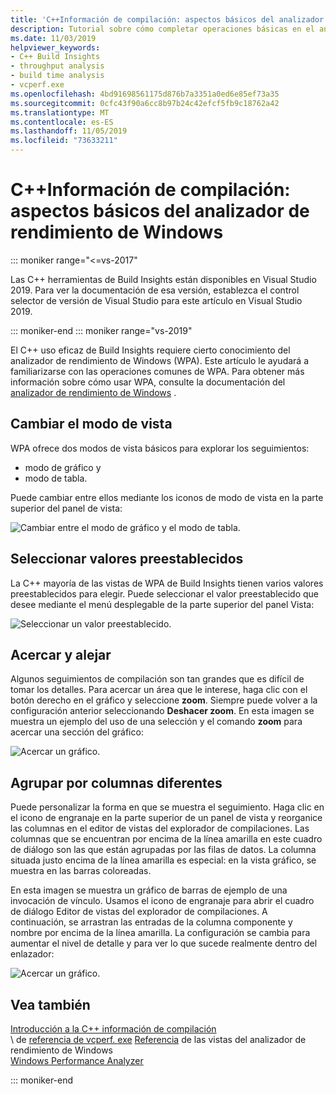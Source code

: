 ```yaml
---
title: 'C++Información de compilación: aspectos básicos del analizador de rendimiento de Windows'
description: Tutorial sobre cómo completar operaciones básicas en el analizador de rendimiento de Windows.
ms.date: 11/03/2019
helpviewer_keywords:
- C++ Build Insights
- throughput analysis
- build time analysis
- vcperf.exe
ms.openlocfilehash: 4bd91698561175d876b7a3351a0ed6e85ef73a35
ms.sourcegitcommit: 0cfc43f90a6cc8b97b24c42efcf5fb9c18762a42
ms.translationtype: MT
ms.contentlocale: es-ES
ms.lasthandoff: 11/05/2019
ms.locfileid: "73633211"
---
```

# <a name="c-build-insights-windows-performance-analyzer-basics"></a>C++Información de compilación: aspectos básicos del analizador de rendimiento de Windows

::: moniker range="<=vs-2017"

Las C++ herramientas de Build Insights están disponibles en Visual Studio 2019. Para ver la documentación de esa versión, establezca el control selector de versión de Visual Studio para este artículo en Visual Studio 2019.

::: moniker-end
::: moniker range="vs-2019"

El C++ uso eficaz de Build Insights requiere cierto conocimiento del analizador de rendimiento de Windows (WPA). Este artículo le ayudará a familiarizarse con las operaciones comunes de WPA. Para obtener más información sobre cómo usar WPA, consulte la documentación del [analizador de rendimiento de Windows](/windows-hardware/test/wpt/windows-performance-analyzer) .

## <a name="change-the-view-mode"></a>Cambiar el modo de vista

WPA ofrece dos modos de vista básicos para explorar los seguimientos:

- modo de gráfico y
- modo de tabla.

Puede cambiar entre ellos mediante los iconos de modo de vista en la parte superior del panel de vista:

![Cambiar entre el modo de gráfico y el modo de tabla.](media/wpa-switching-view-mode.gif)

## <a name="select-presets"></a>Seleccionar valores preestablecidos

La C++ mayoría de las vistas de WPA de Build Insights tienen varios valores preestablecidos para elegir. Puede seleccionar el valor preestablecido que desee mediante el menú desplegable de la parte superior del panel Vista:

![Seleccionar un valor preestablecido.](media/wpa-presets.png)

## <a name="zoom-in-and-out"></a>Acercar y alejar

Algunos seguimientos de compilación son tan grandes que es difícil de tomar los detalles. Para acercar un área que le interese, haga clic con el botón derecho en el gráfico y seleccione **zoom**. Siempre puede volver a la configuración anterior seleccionando **Deshacer zoom**. En esta imagen se muestra un ejemplo del uso de una selección y el comando **zoom** para acercar una sección del gráfico:

![Acercar un gráfico.](media/wpa-zooming.gif)

## <a name="group-by-different-columns"></a>Agrupar por columnas diferentes

Puede personalizar la forma en que se muestra el seguimiento. Haga clic en el icono de engranaje en la parte superior de un panel de vista y reorganice las columnas en el editor de vistas del explorador de compilaciones. Las columnas que se encuentran por encima de la línea amarilla en este cuadro de diálogo son las que están agrupadas por las filas de datos. La columna situada justo encima de la línea amarilla es especial: en la vista gráfico, se muestra en las barras coloreadas.

En esta imagen se muestra un gráfico de barras de ejemplo de una invocación de vínculo. Usamos el icono de engranaje para abrir el cuadro de diálogo Editor de vistas del explorador de compilaciones. A continuación, se arrastran las entradas de la columna componente y nombre por encima de la línea amarilla. La configuración se cambia para aumentar el nivel de detalle y para ver lo que sucede realmente dentro del enlazador:

![Acercar un gráfico.](media/wpa-grouping.gif)

## <a name="see-also"></a>Vea también

[Introducción a la C++ información de compilación](get-started-with-cpp-build-insights.md)\
\ de [referencia de vcperf. exe](vcperf-reference.md)
[Referencia](wpa-views-reference.md) de las vistas del analizador de rendimiento de Windows\
[Windows Performance Analyzer](/windows-hardware/test/wpt/windows-performance-analyzer)

::: moniker-end
